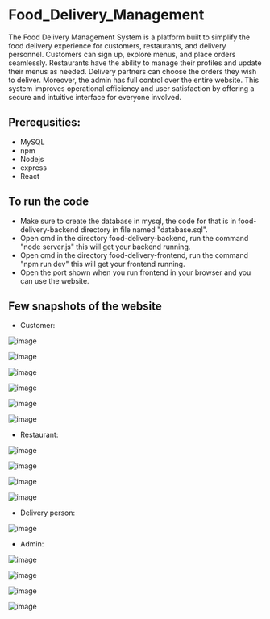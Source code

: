 # Food_Delivery_Management

The Food Delivery Management System is a platform built to simplify the food delivery experience for customers, restaurants, and delivery personnel. Customers can sign up, explore menus, and place orders seamlessly. Restaurants have the ability to manage their profiles and update their menus as needed. Delivery partners can choose the orders they wish to deliver. Moreover, the admin has full control over the entire website. This system improves operational efficiency and user satisfaction by offering a secure and intuitive interface for everyone involved.

## Prerequsities:

- MySQL
- npm
- Nodejs
- express
- React

## To run the code

- Make sure to create the database in mysql, the code for that is in food-delivery-backend directory in file named "database.sql".
- Open cmd in the directory food-delivery-backend, run the command "node server.js" this will get your backend running.
- Open cmd in the directory food-delivery-frontend, run the command "npm run dev" this will get your frontend running.
- Open the port shown when you run frontend in your browser and you can use the website.

## Few snapshots of the website

- Customer:

![image](https://github.com/user-attachments/assets/88c42c71-744c-48e4-a79f-801944a0cb5b)

![image](https://github.com/user-attachments/assets/46111453-7a0a-4d4d-a385-e1b06bef3508)

![image](https://github.com/user-attachments/assets/db98c3e8-6797-4403-a044-f2d27d4978a4)

![image](https://github.com/user-attachments/assets/f362a18f-243c-43f2-946e-e2f71b3cce93)

![image](https://github.com/user-attachments/assets/6235ada2-930d-47cc-a8cd-ce738f5c2111)

![image](https://github.com/user-attachments/assets/1c390c1c-5825-4337-8a06-9fdc06eb137c)

- Restaurant:

![image](https://github.com/user-attachments/assets/1fceb8a5-f8b6-49da-8c09-170582fa950f)

![image](https://github.com/user-attachments/assets/e99de2f6-dfab-4ef2-a0e4-27ca00d6be88)

![image](https://github.com/user-attachments/assets/fac3cb77-ea43-48c9-bed6-0120bd4576b8)

![image](https://github.com/user-attachments/assets/897a2e7f-9a03-41de-9d2a-6ec828e04a36)

- Delivery person:

![image](https://github.com/user-attachments/assets/e7a60ef7-aa11-4b23-9f87-e678f37fd678)

- Admin:

![image](https://github.com/user-attachments/assets/5a5fe05d-81f1-48a5-bf95-b7f7d499b318)

![image](https://github.com/user-attachments/assets/302ef4c2-64d6-4c2a-9dd8-d320d12fdd2a)

![image](https://github.com/user-attachments/assets/b3f07568-a0ea-4e41-b861-8f0ba252ba37)

![image](https://github.com/user-attachments/assets/cadb71c6-375b-463e-a484-68494cafb353)
